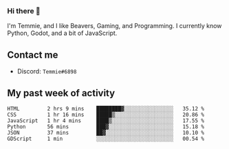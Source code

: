 ### Hi there 👋
I'm Temmie, and I like Beavers, Gaming, and Programming. I currently know Python, Godot, and a bit of JavaScript.

## Contact me
* Discord: `Temmie#6898`

## My past week of activity
<!--START_SECTION:waka-->

```text
HTML         2 hrs 9 mins    ████████▓░░░░░░░░░░░░░░░░   35.12 %
CSS          1 hr 16 mins    █████▒░░░░░░░░░░░░░░░░░░░   20.86 %
JavaScript   1 hr 4 mins     ████▒░░░░░░░░░░░░░░░░░░░░   17.55 %
Python       56 mins         ███▓░░░░░░░░░░░░░░░░░░░░░   15.18 %
JSON         37 mins         ██▓░░░░░░░░░░░░░░░░░░░░░░   10.10 %
GDScript     1 min           ░░░░░░░░░░░░░░░░░░░░░░░░░   00.54 %
```

<!--END_SECTION:waka-->
